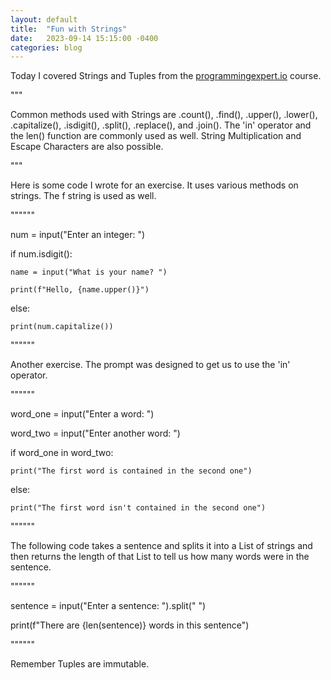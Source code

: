 ```yaml
---
layout: default
title:  "Fun with Strings"
date:   2023-09-14 15:15:00 -0400
categories: blog
---
```

Today I covered Strings and Tuples from the [programmingexpert.io][course-site] course. 

"""

Common methods used with Strings are .count(), .find(), .upper(), .lower(), .capitalize(), .isdigit(), .split(), .replace(), and .join(). The 'in' operator and the len() function are commonly used as well. String Multiplication and Escape Characters are also possible.

"""

Here is some code I wrote for an exercise. It uses various methods on strings. The f string is used as well.

""""""

num = input("Enter an integer: ")

if num.isdigit():

    name = input("What is your name? ")

    print(f"Hello, {name.upper()}")

else:

    print(num.capitalize())

""""""

Another exercise. The prompt was designed to get us to use the 'in' operator.

""""""

word_one = input("Enter a word: ")

word_two = input("Enter another word: ")

if word_one in word_two:

    print("The first word is contained in the second one")

else:

    print("The first word isn't contained in the second one")

""""""

The following code takes a sentence and splits it into a List of strings and then 
returns the length of that List to tell us how many words were in the sentence.

""""""

sentence = input("Enter a sentence: ").split(" ")

print(f"There are {len(sentence)} words in this sentence")

""""""

Remember Tuples are immutable.

[course-site]: https://www.programmingexpert.io/index